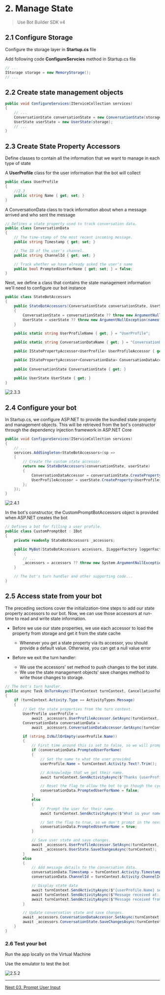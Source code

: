 # 2. Manage State

> Use Bot Builder SDK v4

## 2.1 Configure Storage

Configure the storage layer in __Startup.cs__ file

Add following code __ConfigureServcies__ method in Startup.cs file

```C#
// ...
IStorage storage = new MemoryStorage();
// ...
```

## 2.2 Create state management objects

```C#
public void ConfigureServices(IServiceCollection services)
{
    // ...
    ConversationState conversationState = new ConversationState(storage);
    UserState userState = new UserState(storage);
    // ...
}
```

## 2.3 Create State Property Accessors

Define classes to contain all the information that we want to manage in each type of state

A __UserProfile__ class for the user information that the bot will collect

```C#
public class UserProfile
{
    //2.3
    public string Name { get; set; }
}
```

A ConversationData class to track information about when a message arrived and who sent the message

```C#
// Defines a state property used to track conversation data.
public class ConversationData
{
    // The time-stamp of the most recent incoming message.
    public string Timestamp { get; set; }

    // The ID of the user's channel.
    public string ChannelId { get; set; }

    // Track whether we have already asked the user's name
    public bool PromptedUserForName { get; set; } = false;
}
```

Next, we define a class that contains the state management information we'll need to configure our bot instance

```C#
public class StateBotAccessors
{
    public StateBotAccessors(ConversationState conversationState, UserState userState)
    {
        ConversationState = conversationState ?? throw new ArgumentNullException(nameof(conversationState));
        UserState = userState ?? throw new ArgumentNullException(nameof(userState));
    }
  
    public static string UserProfileName { get; } = "UserProfile";

    public static string ConversationDataName { get; } = "ConversationData";

    public IStatePropertyAccessor<UserProfile> UserProfileAccessor { get; set; }

    public IStatePropertyAccessor<ConversationData> ConversationDataAccessor { get; set; }
  
    public ConversationState ConversationState { get; }
  
    public UserState UserState { get; }
}
```

![2.3.3](./images/2.3.3.png)

## 2.4 Configure your bot

In Startup.cs, we configure ASP.NET to provide the bundled state property and management objects. This will be retrieved from the bot's constructor through the dependency injection framework in ASP.NET Core

```C#
public void ConfigureServices(IServiceCollection services)
{
    // ...
    services.AddSingleton<StateBotAccessors>(sp =>
    {
        // Create the custom state accessor.
        return new StateBotAccessors(conversationState, userState)
        {
            ConversationDataAccessor = conversationState.CreateProperty<ConversationData>(StateBotAccessors.ConversationDataName),
            UserProfileAccessor = userState.CreateProperty<UserProfile>(StateBotAccessors.UserProfileName),
        };
    });
}
```

![2.4.1](./images/2.4.1.png)

In the bot's constructor, the CustomPromptBotAccessors object is provided when ASP.NET creates the bot

```C#
// Defines a bot for filling a user profile.
public class CustomPromptBot : IBot
{
    private readonly StateBotAccessors _accessors;

    public MyBot(StateBotAccessors accessors, ILoggerFactory loggerFactory)
    {
        // ...
        _accessors = accessors ?? throw new System.ArgumentNullException(nameof(accessors));
    }

    // The bot's turn handler and other supporting code...
}
```

## 2.5 Access state from your bot

The preceding sections cover the initialization-time steps to add our state property accessors to our bot. Now, we can use those accessors at run-time to read and write state information.

* Before we use our state properties, we use each accessor to load the property from storage and get it from the state cache
    * Whenever you get a state property via its accessor, you should provide a default value. Otherwise, you can get a null value error

* Before we exit the turn handler: 
    * We use the accessors' set method to push changes to the bot state.
    * We use the state management objects' save changes method to write those changes to storage.

```C#
// The bot's turn handler.
public async Task OnTurnAsync(ITurnContext turnContext, CancellationToken cancellationToken = default(CancellationToken))
{
    if (turnContext.Activity.Type == ActivityTypes.Message)
    {
        // Get the state properties from the turn context.
        UserProfile userProfile =
            await _accessors.UserProfileAccessor.GetAsync(turnContext, () => new UserProfile());
        ConversationData conversationData =
            await _accessors.ConversationDataAccessor.GetAsync(turnContext, () => new ConversationData());

        if (string.IsNullOrEmpty(userProfile.Name))
        {
            // First time around this is set to false, so we will prompt user for name.
            if (conversationData.PromptedUserForName)
            {
                // Set the name to what the user provided
                userProfile.Name = turnContext.Activity.Text?.Trim();

                // Acknowledge that we got their name.
                await turnContext.SendActivityAsync($"Thanks {userProfile.Name}.");

                // Reset the flag to allow the bot to go though the cycle again.
                conversationData.PromptedUserForName = false;
            }
            else
            {
                // Prompt the user for their name.
                await turnContext.SendActivityAsync($"What is your name?");

                // Set the flag to true, so we don't prompt in the next turn.
                conversationData.PromptedUserForName = true;
            }

            // Save user state and save changes.
            await _accessors.UserProfileAccessor.SetAsync(turnContext, userProfile);
            await _accessors.UserState.SaveChangesAsync(turnContext);
        }
        else
        {
            // Add message details to the conversation data.
            conversationData.Timestamp = turnContext.Activity.Timestamp.ToString();
            conversationData.ChannelId = turnContext.Activity.ChannelId.ToString();

            // Display state data
            await turnContext.SendActivityAsync($"{userProfile.Name} sent: {turnContext.Activity.Text}");
            await turnContext.SendActivityAsync($"Message received at: {conversationData.Timestamp}");
            await turnContext.SendActivityAsync($"Message received from: {conversationData.ChannelId}");
        }

        // Update conversation state and save changes.
        await _accessors.ConversationDataAccessor.SetAsync(turnContext, conversationData);
        await _accessors.ConversationState.SaveChangesAsync(turnContext);
    }
}
```

### 2.6 Test your bot

Run the app locally on the Virtual Machine 

Use the emulator to test the bot

![2.5.2](./images/2.5.2.png)

---

[Next 03. Prompt User Input](./03.PromptUserInput.md)